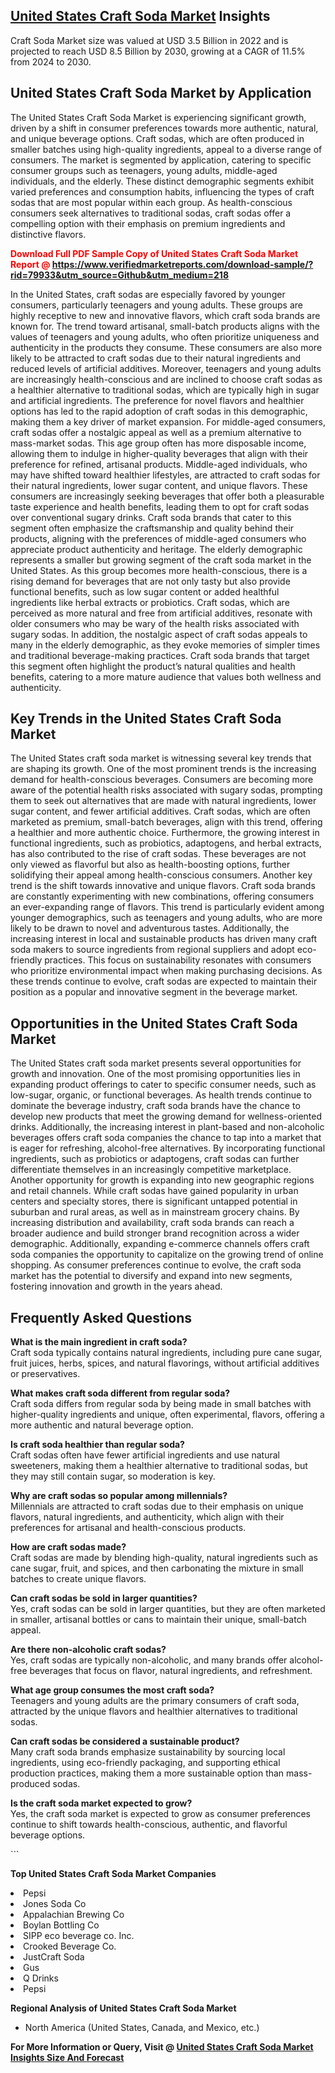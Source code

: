 <h2><a href="https://www.verifiedmarketreports.com/download-sample/?rid=79933&amp;utm_source=Github&amp;utm_medium=218" target="_blank">United States Craft Soda Market</a> Insights</h2><p>Craft Soda Market size was valued at USD 3.5 Billion in 2022 and is projected to reach USD 8.5 Billion by 2030, growing at a CAGR of 11.5% from 2024 to 2030.</p><p> <h2>United States Craft Soda Market by Application</h2> <p>The United States Craft Soda Market is experiencing significant growth, driven by a shift in consumer preferences towards more authentic, natural, and unique beverage options. Craft sodas, which are often produced in smaller batches using high-quality ingredients, appeal to a diverse range of consumers. The market is segmented by application, catering to specific consumer groups such as teenagers, young adults, middle-aged individuals, and the elderly. These distinct demographic segments exhibit varied preferences and consumption habits, influencing the types of craft sodas that are most popular within each group. As health-conscious consumers seek alternatives to traditional sodas, craft sodas offer a compelling option with their emphasis on premium ingredients and distinctive flavors. <strong><p><span class=""><span style="color: #ff0000;"><strong>Download Full PDF Sample Copy of United States Craft Soda Market Report</strong> @ </span><a href="https://www.verifiedmarketreports.com/download-sample/?rid=79933&amp;utm_source=Github&amp;utm_medium=218" target="_blank">https://www.verifiedmarketreports.com/download-sample/?rid=79933&amp;utm_source=Github&amp;utm_medium=218</a></span></p></strong> In the United States, craft sodas are especially favored by younger consumers, particularly teenagers and young adults. These groups are highly receptive to new and innovative flavors, which craft soda brands are known for. The trend toward artisanal, small-batch products aligns with the values of teenagers and young adults, who often prioritize uniqueness and authenticity in the products they consume. These consumers are also more likely to be attracted to craft sodas due to their natural ingredients and reduced levels of artificial additives. Moreover, teenagers and young adults are increasingly health-conscious and are inclined to choose craft sodas as a healthier alternative to traditional sodas, which are typically high in sugar and artificial ingredients. The preference for novel flavors and healthier options has led to the rapid adoption of craft sodas in this demographic, making them a key driver of market expansion. For middle-aged consumers, craft sodas offer a nostalgic appeal as well as a premium alternative to mass-market sodas. This age group often has more disposable income, allowing them to indulge in higher-quality beverages that align with their preference for refined, artisanal products. Middle-aged individuals, who may have shifted toward healthier lifestyles, are attracted to craft sodas for their natural ingredients, lower sugar content, and unique flavors. These consumers are increasingly seeking beverages that offer both a pleasurable taste experience and health benefits, leading them to opt for craft sodas over conventional sugary drinks. Craft soda brands that cater to this segment often emphasize the craftsmanship and quality behind their products, aligning with the preferences of middle-aged consumers who appreciate product authenticity and heritage. The elderly demographic represents a smaller but growing segment of the craft soda market in the United States. As this group becomes more health-conscious, there is a rising demand for beverages that are not only tasty but also provide functional benefits, such as low sugar content or added healthful ingredients like herbal extracts or probiotics. Craft sodas, which are perceived as more natural and free from artificial additives, resonate with older consumers who may be wary of the health risks associated with sugary sodas. In addition, the nostalgic aspect of craft sodas appeals to many in the elderly demographic, as they evoke memories of simpler times and traditional beverage-making practices. Craft soda brands that target this segment often highlight the product’s natural qualities and health benefits, catering to a more mature audience that values both wellness and authenticity. <h2>Key Trends in the United States Craft Soda Market</h2> <p>The United States craft soda market is witnessing several key trends that are shaping its growth. One of the most prominent trends is the increasing demand for health-conscious beverages. Consumers are becoming more aware of the potential health risks associated with sugary sodas, prompting them to seek out alternatives that are made with natural ingredients, lower sugar content, and fewer artificial additives. Craft sodas, which are often marketed as premium, small-batch beverages, align with this trend, offering a healthier and more authentic choice. Furthermore, the growing interest in functional ingredients, such as probiotics, adaptogens, and herbal extracts, has also contributed to the rise of craft sodas. These beverages are not only viewed as flavorful but also as health-boosting options, further solidifying their appeal among health-conscious consumers. Another key trend is the shift towards innovative and unique flavors. Craft soda brands are constantly experimenting with new combinations, offering consumers an ever-expanding range of flavors. This trend is particularly evident among younger demographics, such as teenagers and young adults, who are more likely to be drawn to novel and adventurous tastes. Additionally, the increasing interest in local and sustainable products has driven many craft soda makers to source ingredients from regional suppliers and adopt eco-friendly practices. This focus on sustainability resonates with consumers who prioritize environmental impact when making purchasing decisions. As these trends continue to evolve, craft sodas are expected to maintain their position as a popular and innovative segment in the beverage market. <h2>Opportunities in the United States Craft Soda Market</h2> <p>The United States craft soda market presents several opportunities for growth and innovation. One of the most promising opportunities lies in expanding product offerings to cater to specific consumer needs, such as low-sugar, organic, or functional beverages. As health trends continue to dominate the beverage industry, craft soda brands have the chance to develop new products that meet the growing demand for wellness-oriented drinks. Additionally, the increasing interest in plant-based and non-alcoholic beverages offers craft soda companies the chance to tap into a market that is eager for refreshing, alcohol-free alternatives. By incorporating functional ingredients, such as probiotics or adaptogens, craft sodas can further differentiate themselves in an increasingly competitive marketplace. Another opportunity for growth is expanding into new geographic regions and retail channels. While craft sodas have gained popularity in urban centers and specialty stores, there is significant untapped potential in suburban and rural areas, as well as in mainstream grocery chains. By increasing distribution and availability, craft soda brands can reach a broader audience and build stronger brand recognition across a wider demographic. Additionally, expanding e-commerce channels offers craft soda companies the opportunity to capitalize on the growing trend of online shopping. As consumer preferences continue to evolve, the craft soda market has the potential to diversify and expand into new segments, fostering innovation and growth in the years ahead. <h2>Frequently Asked Questions</h2> <p><strong>What is the main ingredient in craft soda?</strong><br> Craft soda typically contains natural ingredients, including pure cane sugar, fruit juices, herbs, spices, and natural flavorings, without artificial additives or preservatives.</p> <p><strong>What makes craft soda different from regular soda?</strong><br> Craft soda differs from regular soda by being made in small batches with higher-quality ingredients and unique, often experimental, flavors, offering a more authentic and natural beverage option.</p> <p><strong>Is craft soda healthier than regular soda?</strong><br> Craft sodas often have fewer artificial ingredients and use natural sweeteners, making them a healthier alternative to traditional sodas, but they may still contain sugar, so moderation is key.</p> <p><strong>Why are craft sodas so popular among millennials?</strong><br> Millennials are attracted to craft sodas due to their emphasis on unique flavors, natural ingredients, and authenticity, which align with their preferences for artisanal and health-conscious products.</p> <p><strong>How are craft sodas made?</strong><br> Craft sodas are made by blending high-quality, natural ingredients such as cane sugar, fruit, and spices, and then carbonating the mixture in small batches to create unique flavors.</p> <p><strong>Can craft sodas be sold in larger quantities?</strong><br> Yes, craft sodas can be sold in larger quantities, but they are often marketed in smaller, artisanal bottles or cans to maintain their unique, small-batch appeal.</p> <p><strong>Are there non-alcoholic craft sodas?</strong><br> Yes, craft sodas are typically non-alcoholic, and many brands offer alcohol-free beverages that focus on flavor, natural ingredients, and refreshment.</p> <p><strong>What age group consumes the most craft soda?</strong><br> Teenagers and young adults are the primary consumers of craft soda, attracted by the unique flavors and healthier alternatives to traditional sodas.</p> <p><strong>Can craft sodas be considered a sustainable product?</strong><br> Many craft soda brands emphasize sustainability by sourcing local ingredients, using eco-friendly packaging, and supporting ethical production practices, making them a more sustainable option than mass-produced sodas.</p> <p><strong>Is the craft soda market expected to grow?</strong><br> Yes, the craft soda market is expected to grow as consumer preferences continue to shift towards health-conscious, authentic, and flavorful beverage options.</p> ```</p><p><strong>Top United States Craft Soda Market Companies</strong></p><div data-test-id=""><p><li>Pepsi</li><li> Jones Soda Co</li><li> Appalachian Brewing Co</li><li> Boylan Bottling Co</li><li> SIPP eco beverage co. Inc.</li><li> Crooked Beverage Co.</li><li> JustCraft Soda</li><li> Gus</li><li> Q Drinks</li><li> Pepsi</li></p><div><strong>Regional Analysis of&nbsp;United States Craft Soda Market</strong></div><ul><li dir="ltr"><p dir="ltr">North America&nbsp;(United States, Canada, and Mexico, etc.)</p></li></ul><p><strong>For More Information or Query, Visit @&nbsp;</strong><strong><a href="https://www.verifiedmarketreports.com/product/global-craft-soda-market-growth-2019-2024/?utm_source=Github&amp;utm_medium=218" target="_blank">United States Craft Soda Market Insights Size And Forecast</a></strong></p></div>
